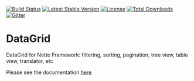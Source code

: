[![Build Status](https://travis-ci.org/ublaboo/datagrid.svg?branch=master)](https://travis-ci.org/ublaboo/datagrid)
[![Latest Stable Version](https://poser.pugx.org/ublaboo/datagrid/v/stable)](https://packagist.org/packages/ublaboo/datagrid)
[![License](https://poser.pugx.org/ublaboo/datagrid/license)](https://packagist.org/packages/ublaboo/datagrid)
[![Total Downloads](https://poser.pugx.org/ublaboo/datagrid/downloads)](https://packagist.org/packages/ublaboo/datagrid)
[![Gitter](https://img.shields.io/gitter/room/nwjs/nw.js.svg)](https://gitter.im/ublaboo/help)

# DataGrid
DataGrid for Nette Framework: filtering, sorting, pagination, tree view, table view, translator, etc

Please see the documentation [here](http://ublaboo.paveljanda.com/datagrid/)
